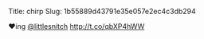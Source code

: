 Title: chirp
Slug: 1b55889d43791e35e057e2ec4c3db294

♥ing <a href="http://twitter.com/littlesnitch">@littlesnitch</a> <a href="http://t.co/qbXP4hWW">http://t.co/qbXP4hWW</a>
